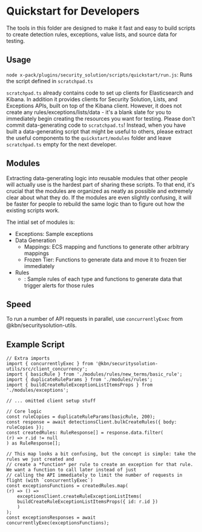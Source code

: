# Quickstart for Developers

The tools in this folder are designed to make it fast and easy to build scripts to create detection rules, exceptions, value lists, and source data for testing.

## Usage

`node x-pack/plugins/security_solution/scripts/quickstart/run.js`: Runs the script defined in `scratchpad.ts`

`scratchpad.ts` already contains code to set up clients for Elasticsearch and Kibana. In addition it provides clients for Security Solution, Lists, and Exceptions APIs, built on top of the Kibana client. However, it does not create any rules/exceptions/lists/data - it's a blank slate for you to immediately begin creating the resources you want for testing. Please don't commit data-generating code to `scratchpad.ts`! Instead, when you have built a data-generating script that might be useful to others, please extract the useful components to the `quickstart/modules` folder and leave `scratchpad.ts` empty for the next developer.

## Modules

Extracting data-generating logic into reusable modules that other people will actually use is the hardest part of sharing these scripts. To that end, it's crucial that the modules are organized as neatly as possible and extremely clear about what they do. If the modules are even slightly confusing, it will be faster for people to rebuild the same logic than to figure out how the existing scripts work.

The intial set of modules is:

- Exceptions: Sample exceptions
- Data Generation
  - Mappings: ECS mapping and functions to generate other arbitrary mappings
  - Frozen Tier: Functions to generate data and move it to frozen tier immediately
- Rules
  - <Rule Type>: Sample rules of each type and functions to generate data that trigger alerts for those rules

## Speed

To run a number of API requests in parallel, use `concurrentlyExec` from @kbn/securitysolution-utils.

## Example Script

```
// Extra imports
import { concurrentlyExec } from '@kbn/securitysolution-utils/src/client_concurrency';
import { basicRule } from './modules/rules/new_terms/basic_rule';
import { duplicateRuleParams } from './modules/rules';
import { buildCreateRuleExceptionListItemsProps } from './modules/exceptions';

// ... omitted client setup stuff

// Core logic
const ruleCopies = duplicateRuleParams(basicRule, 200);
const response = await detectionsClient.bulkCreateRules({ body: ruleCopies });
const createdRules: RuleResponse[] = response.data.filter(
(r) => r.id != null
) as RuleResponse[];

// This map looks a bit confusing, but the concept is simple: take the rules we just created and
// create a *function* per rule to create an exception for that rule. We want a function to call later instead of just
// calling the API immediately to limit the number of requests in flight (with `concurrentlyExec`)
const exceptionsFunctions = createdRules.map(
(r) => () =>
    exceptionsClient.createRuleExceptionListItems(
    buildCreateRuleExceptionListItemsProps({ id: r.id })
    )
);
const exceptionsResponses = await concurrentlyExec(exceptionsFunctions);
```
